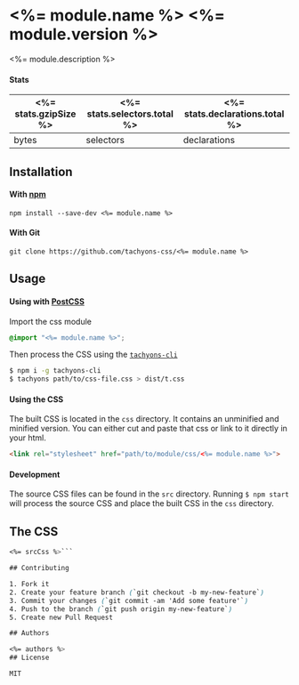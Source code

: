 # <%= module.name %> <%= module.version %>

<%= module.description %>

#### Stats

<%= stats.gzipSize %> | <%= stats.selectors.total %> | <%= stats.declarations.total %>
---|---|---
bytes | selectors | declarations

## Installation

#### With [npm](https://npmjs.com)

```
npm install --save-dev <%= module.name %>
```

#### With Git

```
git clone https://github.com/tachyons-css/<%= module.name %>
```

## Usage

#### Using with [PostCSS](https://github.com/postcss/postcss)

Import the css module

```css
@import "<%= module.name %>";
```

Then process the CSS using the [`tachyons-cli`](https://github.com/tachyons-css/tachyons-cli)

```sh
$ npm i -g tachyons-cli
$ tachyons path/to/css-file.css > dist/t.css
```

#### Using the CSS

The built CSS is located in the `css` directory. It contains an unminified and minified version.
You can either cut and paste that css or link to it directly in your html.

```html
<link rel="stylesheet" href="path/to/module/css/<%= module.name %>">
```

#### Development

The source CSS files can be found in the `src` directory.
Running `$ npm start` will process the source CSS and place the built CSS in the `css` directory.

## The CSS

```css
<%= srcCss %>```

## Contributing

1. Fork it
2. Create your feature branch (`git checkout -b my-new-feature`)
3. Commit your changes (`git commit -am 'Add some feature'`)
4. Push to the branch (`git push origin my-new-feature`)
5. Create new Pull Request

## Authors

<%= authors %>
## License

MIT
